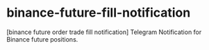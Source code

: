 # binance-future-fill-notification
[binance future order trade fill notification] Telegram Notification for Binance future positions. 
